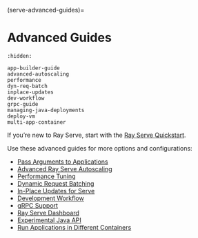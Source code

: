 (serve-advanced-guides)=
# Advanced Guides

```{toctree}
:hidden:

app-builder-guide
advanced-autoscaling
performance
dyn-req-batch
inplace-updates
dev-workflow
grpc-guide
managing-java-deployments
deploy-vm
multi-app-container
```

If you’re new to Ray Serve, start with the [Ray Serve Quickstart](serve-getting-started).

Use these advanced guides for more options and configurations:
- [Pass Arguments to Applications](app-builder-guide)
- [Advanced Ray Serve Autoscaling](serve-advanced-autoscaling)
- [Performance Tuning](serve-perf-tuning)
- [Dynamic Request Batching](serve-performance-batching-requests)
- [In-Place Updates for Serve](serve-inplace-updates)
- [Development Workflow](serve-dev-workflow)
- [gRPC Support](serve-set-up-grpc-service)
- [Ray Serve Dashboard](dash-serve-view)
- [Experimental Java API](serve-java-api)
- [Run Applications in Different Containers](serve-container-runtime-env-guide)
